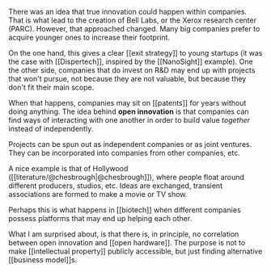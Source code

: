 There was an idea that true innovation could happen within companies. That is what lead to the creation of Bell Labs, or the Xerox research center (PARC). However, that approached changed. Many big companies prefer to acquire younger ones to increase their footprint. 

On the one hand, this gives a clear [[exit strategy]] to young startups (it was the case with [[Dispertech]], inspired by the [[NanoSight]] example). One the other side, companies that do invest on R&D may end up with projects that won't pursue, not because they are not valuable, but because they don't fit their main scope. 

When that happens, companies may sit on [[patents]] for years without doing anything. The idea behind **open innovation** is that companies can find ways of interacting with one another in order to build value *together* instead of independently. 

Projects can be spun out as independent companies or as joint ventures. They can be incorporated into companies from other companies, etc. 

A nice example is that of Hollywood ([[literature/@chesbrough|@chesbrough]]), where people float around different producers, studios, etc. Ideas are exchanged, transient associations are formed to make a movie or TV show. 

Perhaps this is what happens in [[biotech]] when different companies possess platforms that may end up helping each other. 

What I am surprised about, is that there is, in principle, no correlation between open innovation and [[open hardware]]. The purpose is not to make [[intellectual property]] publicly accessible, but just finding alternative [[business model]]s. 